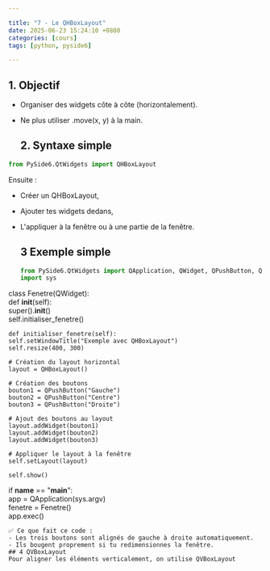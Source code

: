 ```yaml
---

title: "7 - Le QHBoxLayout"
date: 2025-06-23 15:24:10 +0800
categories: [cours]
tags: [python, pyside6]

---
```


## 1. Objectif

- Organiser des widgets côte à côte (horizontalement).
- Ne plus utiliser .move(x, y) à la main.
  
  ## 2. Syntaxe simple

```python
from PySide6.QtWidgets import QHBoxLayout
```

Ensuite :

- Créer un QHBoxLayout,
- Ajouter tes widgets dedans,
- L'appliquer à la fenêtre ou à une partie de la fenêtre.
  
  ## 3 Exemple simple
  
  ```python
  from PySide6.QtWidgets import QApplication, QWidget, QPushButton, QHBoxLayout  
  import sys
  ```

class Fenetre(QWidget):  
    def **init**(self):  
        super().**init**()  
        self.initialiser_fenetre()

    def initialiser_fenetre(self):
    self.setWindowTitle("Exemple avec QHBoxLayout")
    self.resize(400, 300)
    
    # Création du layout horizontal
    layout = QHBoxLayout()
    
    # Création des boutons
    bouton1 = QPushButton("Gauche")
    bouton2 = QPushButton("Centre")
    bouton3 = QPushButton("Droite")
    
    # Ajout des boutons au layout
    layout.addWidget(bouton1)
    layout.addWidget(bouton2)
    layout.addWidget(bouton3)
    
    # Appliquer le layout à la fenêtre
    self.setLayout(layout)
    
    self.show()

if **name** == "**main**":  
app = QApplication(sys.argv)  
fenetre = Fenetre()  
app.exec()

```
✅ Ce que fait ce code :
- Les trois boutons sont alignés de gauche à droite automatiquement.
- Ils bougent proprement si tu redimensionnes la fenêtre.
## 4 QVBoxLayout
Pour aligner les éléments verticalement, on utilise QVBoxLayout
```
